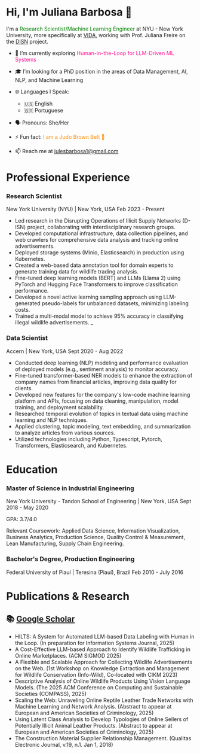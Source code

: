 
<!--
**julesbarbosa/julesbarbosa** is a ✨ _special_ ✨ repository because its `README.md` (this file) appears on your GitHub profile.

Here are some ideas to get you started:

- 🔭 I’m currently working on ...
- 🌱 I’m currently learning ...
- 👯 I’m looking to collaborate on ...
- 🤔 I’m looking for help with ...
- 💬 Ask me about ...
- 📫 How to reach me: ...
- 😄 Pronouns: ...
- ⚡ Fun fact: ...
-->
# Hi, I'm Juliana Barbosa 👋

I'm a <span style="color:green">Research Scientist/Machine Learning Engineer</span> at NYU - New York University,
more specifically at [VIDA](https://vida.engineering.nyu.edu/), working with Prof. Juliana Freire on the [DISN](https://vida-nyu.github.io/DISN-Wildlife/) project.


- 🧠 I’m currently exploring <span style="color:#FF1493"> Human-in-the-Loop for LLM-Driven ML Systems</span>
- 🎓 I’m looking for a PhD position in the areas of Data Management, AI, NLP, and Machine Learning
- 🌐 Languages I Speak:
  - 🇺🇸 English
  - 🇧🇷 Portuguese
- 🗣️ Pronouns: She/Her
- ⚡ Fun fact: <span style="color:#FF8C00">I am a Judo Brown Belt 🥋</span>
 
-  📫 Reach me at <span style="color:orange">julesbarbosa1@gmail.com</span>


# Professional Experience
### Research Scientist
New York University (NYU) | New York, USA
Feb 2023 - Present

- Led research in the Disrupting Operations of Illicit Supply Networks (D-ISN) project, collaborating with interdisciplinary research groups.
- Developed computational infrastructure, data collection pipelines, and web crawlers for comprehensive data analysis and tracking online advertisements.
- Deployed storage systems (Minio, Elasticsearch) in production using Kubernetes.
- Created a web-based data annotation tool for domain experts to generate training data for wildlife trading analysis.
- Fine-tuned deep learning models (BERT) and LLMs (Llama 2) using PyTorch and Hugging Face Transformers to improve classification performance.
- Developed a novel active learning sampling approach using LLM-generated pseudo-labels for unbalanced datasets, minimizing labeling costs.
- Trained a multi-modal model to achieve 95% accuracy in classifying illegal wildlife advertisements.
_

### Data Scientist
Accern | New York, USA
Sept 2020 - Aug 2022

- Conducted deep learning (NLP) modeling and performance evaluation of deployed models (e.g., sentiment analysis) to monitor accuracy.
- Fine-tuned transformer-based NER models to enhance the extraction of company names from financial articles, improving data quality for clients.
- Developed new features for the company's low-code machine learning platform and APIs, focusing on data cleaning, manipulation, model training, and deployment scalability.
- Researched temporal evolution of topics in textual data using machine learning and NLP techniques.
- Applied clustering, topic modeling, text embedding, and summarization to analyze articles from various sources.
- Utilized technologies including Python, Typescript, Pytorch, Transformers, Elasticsearch, and Kubernetes.

# Education
### Master of Science in Industrial Engineering
New York University - Tandon School of Engineering | New York, USA
Sept 2018 - May 2020

GPA: 3.7/4.0

Relevant Coursework: Applied Data Science, Information Visualization, Business Analytics, Production Science, Quality Control & Measurement, Lean Manufacturing, Supply Chain Engineering.

### Bachelor's Degree, Production Engineering
Federal University of Piauí | Teresina (Piauí), Brazil
Feb 2010 - July 2016


# Publications & Research 
## 📚 [Google Scholar](https://scholar.google.com/citations?user=xcScmt4AAAAJ&hl=en)
- HILTS: A System for Automated LLM-based Data Labeling with Human in the Loop. (In preparation for Information Systems Journal, 2025)
- A Cost-Effective LLM-based Approach to Identify Wildlife Trafficking in Online Marketplaces. (ACM SIGMOD 2025)
- A Flexible and Scalable Approach for Collecting Wildlife Advertisements on the Web. (1st Workshop on Knowledge Extraction and Management for Wildlife Conservation (Info-Wild), Co-located with CIKM 2023)
- Descriptive Analysis of Online Wildlife Products Using Vision Language Models. (The 2025 ACM Conference on Computing and Sustainable Societies (COMPASS), 2025)
- Scaling the Web: Unraveling Online Reptile Leather Trade Networks with Machine Learning and Network Analysis. (Abstract to appear at European and American Societies of Criminology, 2025)
- Using Latent Class Analysis to Develop Typologies of Online Sellers of Potentially Illicit Animal Leather Products. (Abstract to appear at European and American Societies of Criminology, 2025)
- The Construction Material Supplier Relationship Management. (Qualitas Electronic Journal, v.19, n.1. Jan 1, 2018)

